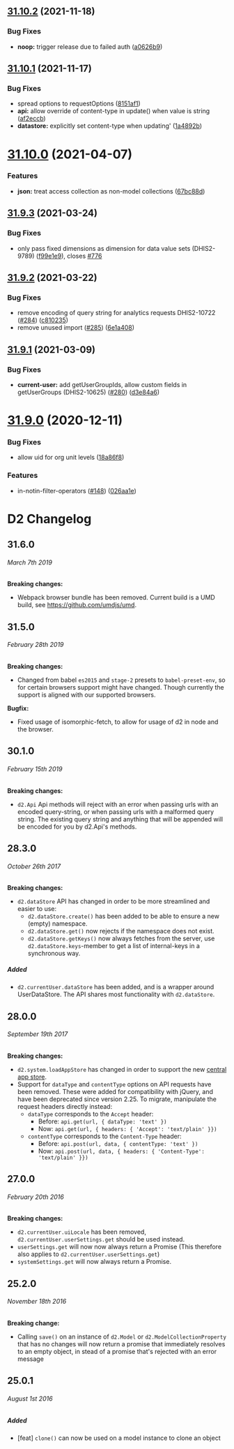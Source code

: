 ## [31.10.2](https://github.com/dhis2/d2/compare/v31.10.1...v31.10.2) (2021-11-18)


### Bug Fixes

* **noop:** trigger release due to failed auth ([a0626b9](https://github.com/dhis2/d2/commit/a0626b9911da98c059f4a594ced06ccb61e0228c))

## [31.10.1](https://github.com/dhis2/d2/compare/v31.10.0...v31.10.1) (2021-11-17)


### Bug Fixes

* spread options to requestOptions ([8151af1](https://github.com/dhis2/d2/commit/8151af18c0e22b7f33dca66b17f29990b906691d))
* **api:** allow override of content-type in update() when value is string ([af2eccb](https://github.com/dhis2/d2/commit/af2eccb69fd21adc374223eea4495a8cb271d558))
* **datastore:** explicitly set content-type when updating' ([1a4892b](https://github.com/dhis2/d2/commit/1a4892b7f3064fb4a0e9a0aec104daa63a188289))

# [31.10.0](https://github.com/dhis2/d2/compare/v31.9.3...v31.10.0) (2021-04-07)


### Features

* **json:** treat access collection as non-model collections ([67bc88d](https://github.com/dhis2/d2/commit/67bc88d40ff8e69b24e4b66baa44e78c21c4a2ed))

## [31.9.3](https://github.com/dhis2/d2/compare/v31.9.2...v31.9.3) (2021-03-24)


### Bug Fixes

* only pass fixed dimensions as dimension for data value sets (DHIS2-9789) ([f99e1e9](https://github.com/dhis2/d2/commit/f99e1e9c3be8c4c43e8e61a8f91591e53eeefb58)), closes [#776](https://github.com/dhis2/d2/issues/776)

## [31.9.2](https://github.com/dhis2/d2/compare/v31.9.1...v31.9.2) (2021-03-22)


### Bug Fixes

* remove encoding of query string for analytics requests DHIS2-10722 ([#284](https://github.com/dhis2/d2/issues/284)) ([c810235](https://github.com/dhis2/d2/commit/c81023554f9a0a0b564f08b8afea35fcce5ca043))
* remove unused import ([#285](https://github.com/dhis2/d2/issues/285)) ([6e1a408](https://github.com/dhis2/d2/commit/6e1a408da69cb251142af29895dee312d633b386))

## [31.9.1](https://github.com/dhis2/d2/compare/v31.9.0...v31.9.1) (2021-03-09)


### Bug Fixes

* **current-user:** add getUserGroupIds, allow custom fields in getUserGroups (DHIS2-10625) ([#280](https://github.com/dhis2/d2/issues/280)) ([d3e84a6](https://github.com/dhis2/d2/commit/d3e84a6812b9b1071030568092d568cd51dbe816))

# [31.9.0](https://github.com/dhis2/d2/compare/v31.8.1...v31.9.0) (2020-12-11)


### Bug Fixes

* allow uid for org unit levels ([18a86f8](https://github.com/dhis2/d2/commit/18a86f8bf71cd66e8b881e9df74c2baafd0c3f8e))


### Features

* in-notin-filter-operators ([#148](https://github.com/dhis2/d2/issues/148)) ([026aa1e](https://github.com/dhis2/d2/commit/026aa1e5273baa64267f9a9b3980c517438e66ce))

# D2 Changelog

## 31.6.0
###### _March 7th 2019_

**Breaking changes:**

- Webpack browser bundle has been removed. Current build is a UMD build, see https://github.com/umdjs/umd.

## 31.5.0
###### _February 28th 2019_

**Breaking changes:**

- Changed from babel `es2015` and `stage-2` presets to `babel-preset-env`, so for certain browsers support might have changed. Though currently the support is aligned with our supported browsers.

**Bugfix:**

- Fixed usage of isomorphic-fetch, to allow for usage of d2 in node and the browser.

## 30.1.0
###### _February 15th 2019_

**Breaking changes:**

- `d2.Api` Api methods will reject with an error when passing urls with an encoded query-string, or when passing urls with a malformed query string. The existing query string and anything that will be appended will be encoded for you by d2.Api's methods.

## 28.3.0
###### _October 26th 2017_

**Breaking changes:**

- `d2.dataStore` API has changed in order to be more streamlined and easier to use:
    - `d2.dataStore.create()` has been added to be able to ensure a new (empty) namespace.
    - `d2.dataStore.get()` now rejects if the namespace does not exist.
    - `d2.dataStore.getKeys()` now always fetches from the server, use `d2.dataStore.keys`-member to get a list of 
    internal-keys in a synchronous way.
    
##### Added

- `d2.currentUser.dataStore` has been added, and is a wrapper around UserDataStore. The API shares most functionality with `d2.dataStore`.

## 28.0.0
###### _September 19th 2017_

**Breaking changes:**

- `d2.system.loadAppStore` has changed in order to support the new [central app store](https://play.dhis2.org/appstore).
- Support for `dataType` and `contentType` options on API requests have been removed. These were added for
  compatibility with jQuery, and have been deprecated since version 2.25. To migrate, manipulate the request headers
  directly instead:
  - `dataType` corresponds to the `Accept` header:
    - Before: `api.get(url, { dataType: 'text' })`
    - Now: `api.get(url, { headers: { 'Accept': 'text/plain' }})`
  - `contentType` corresponds to the `Content-Type` header:
    - Before: `api.post(url, data, { contentType: 'text' })`
    - Now: `api.post(url, data, { headers: { 'Content-Type': 'text/plain' }})`

## 27.0.0
###### _February 20th 2016_

**Breaking changes:**

- `d2.currentUser.uiLocale` has been removed, `d2.currentUser.userSettings.get` should be used instead.
- `userSettings.get` will now now always return a Promise (This therefore also applies to `d2.currentUser.userSettings.get`)
- `systemSettings.get` will now always return a Promise.

## 25.2.0
###### _November 18th 2016_

**Breaking change:**

- Calling `save()` on an instance of `d2.Model` or `d2.ModelCollectionProperty`
that has no changes will now return a promise that immediately resolves to an
empty object, in stead of a promise that's rejected with an error message

## 25.0.1
###### _August 1st 2016_

##### Added

- [feat] `clone()` can now be used on a model instance to clone an object
